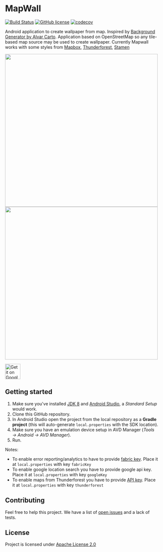 MapWall
=======

[![Build Status](https://travis-ci.org/devindi/mapwall.svg?branch=master)](https://travis-ci.org/devindi/mapwall)
[![GitHub license](https://img.shields.io/github/license/devindi/mapwall.svg)](https://github.com/devindi/mapwall/blob/master/LICENSE)
[![codecov](https://codecov.io/gh/devindi/mapwall/branch/master/graph/badge.svg)](https://codecov.io/gh/devindi/mapwall)

Android application to create wallpaper from map. Inspired by [Background Generator by Alvar Carto](https://alvarcarto.com/phone-background/). Application based on OpenStreetMap so any tile-based map source may be used to create wallpaper. Currently Mapwall works with some styles from [Mapbox](https://www.mapbox.com/), [Thunderforest](https://www.thunderforest.com/), [Stamen](http://maps.stamen.com/)


<img height="500" src="https://github.com/devindi/mapwall/blob/master/files/screenshots/lockscreen-italy.png" />  <img height="500" src="https://github.com/devindi/mapwall/blob/master/files/screenshots/screen-gibraltar.png" />

<a href="https://play.google.com/store/apps/details?id=com.devindi.wallpaper">
  <img height="50" alt="Get it on Google Play"
      src="https://play.google.com/intl/en_us/badges/images/apps/en-play-badge.png" /></a>

Getting started
---------------

1. Make sure you've installed [JDK 8](http://www.oracle.com/technetwork/java/javase/downloads/jdk8-downloads-2133151.html) and [Android Studio](https://developer.android.com/studio/index.html), a _Standard Setup_ would work.
2. Clone this GitHub repository.
3. In Android Studio open the project from the local repository as a **Gradle project** (this will auto-generate `local.properties` with the SDK location).
4. Make sure you have an emulation device setup in AVD Manager (_Tools → Android → AVD Manager_).
5. Run.

Notes:

* To enable error reporting/analytics to have to provide [fabric key](https://docs.fabric.io/android/fabric/settings/api-keys.html). Place it at `local.properties` with key `fabricKey`
* To enable google location search you have to provide google api key. Place it at `local.properties` with key `googleKey`
* To enable maps from Thunderforest you have to provide [API key](https://www.thunderforest.com/docs/apikeys/). Place it at `local.properties` with key `thunderforest`

Contributing
------------

Feel free to help this project. We have a list of [open issues](https://github.com/devindi/mapwall/issues) and a lack of tests.

License
-------

Project is licensed under [Apache License 2.0](https://github.com/devindi/mapwall/blob/master/LICENSE)
